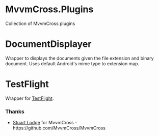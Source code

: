 MvvmCross.Plugins
=======================
Collection of MvvmCross plugins

<h1>DocumentDisplayer</h1>

Wrapper to displays the documents given the file extension and binary document. Uses default Android's mime type to extension map.


<h1>TestFlight</h1>

Wrapper for <a href="http://testflightapp.com">TestFlight</a>.

<h3>Thanks</h3>
<ul>
<li>
<a href="https://twitter.com/slodge">Stuart Lodge</a> for MvvmCross - https://github.com/MvvmCross/MvvmCross
</li>
</ul>
